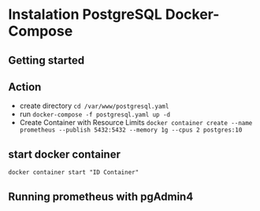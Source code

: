 # Instalation PostgreSQL Docker-Compose


## Getting started

## Action
- create directory `cd /var/www/postgresql.yaml`
- run `docker-compose -f postgresql.yaml up -d`
- Create Container with Resource Limits `docker container create --name prometheus --publish 5432:5432 --memory 1g --cpus 2 postgres:10 `

## start docker container
`docker container start "ID Container"`

## Running prometheus with pgAdmin4


 



